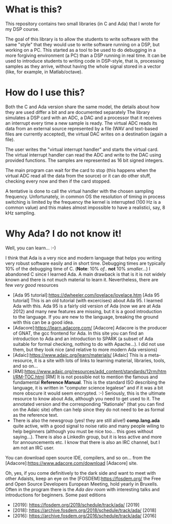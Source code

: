 # What is this?
This repository contains two small libraries (in C and Ada) that I wrote for my DSP course.  

The goal of this library is to allow the students to write software with the same "style" that they would use to write software running on a DSP, but working on a PC.  This started as a tool to be used to do debugging in a more forgiving environment (a PC) than a DSP running in real time.  It can be used to introduce students to writing code in DSP-style, that is, processing samples as they arrive, without having the whole signal stored in a vector (like, for example, in Matlab/octave).

# How do I use this?

Both the C and Ada version share the same model, the details about how they are used differ a bit and are documented separately  The library simulates a DSP card with an ADC, a DAC and a processor that it receives an interrupt every time a new sample is ready. The virtual ADC reads its data from an external source represented by a file (WAV and text-based files are currently accepted), the virtual DAC writes on a destination (again a file).

The user writes the "virtual interrupt handler" and starts the virtual card.  The virtual interrupt handler can read the ADC and write to the DAC using provided functions.  The samples are represented as 16 bit signed integers.

The main program can wait for the card to stop (this happens when the virtual ADC read all the data from the source) or it can do other stuff, checking every now and then if the card stopped.

A tentative is done to call the virtual handler with the chosen sampling frequency.  Unfortunately, in common OS the resolution of timing in process switching is limited by the frequency the kernel is interrupted (100 Hz is a common value) and this makes almost impossible to have a realistici, say, 8 kHz sampling.  

# Why Ada?  I do not know it!

Well, you can learn... :-) 

I think that Ada is a very nice and modern language that helps you writing very robust software easily and in short time. Debugging times are typically 10% of the debugging time of C. (**Note**: 10% *of..* **not** 10% *smaller...*) I abandoned C since I learned Ada. A main drawback is that is it is not widely known and there is not much material to learn it.  Nevertheless, there are few *very good* resources

* [Ada 95 tutorial]:https://dwheeler.com/lovelace/lovelace.htm [Ada 95 tutorial] 
This is an old tutorial (with excercises) about Ada 95.  I learned Ada with this.  Ada 95 is a fairly old version of Ada (now we are at Ada 2012) and many new features are missing, but it is a good introduction to the language.  If you are new to the language, breaking the ground with this can be a good idea.
* [Adacore]:https://learn.adacore.com/ [Adacore]
Adacore is the producer of GNAT, the gcc frontend for Ada. In this site you can find an introduction to Ada and an introduction to SPARK (a subset of Ada suitable for formal checking, nothing to do with Apache...).  I did not use them, but they look nice (and relative to more modern Ada versions)
* [Adaic]:https://www.adaic.org/learn/materials/ [Adaic] This is a meta-resource, it is a site with lots of links to learning material, libraries, tools, and so on...  
* [RM]:https://www.adaic.org/resources/add_content/standards/12rm/html/RM-TOC.html [RM] It is not possible not to mention the famous and fundamental **Reference Manual**. This is the standard ISO describing the language, it is written in "computer science legalese" and if it was a bit more obscure it would seem encrypted. :-)  Seriously, this is the ultimate resource to know about Ada, although you need to get used to it.  The annotated version and the corresponding "Rationale" (that you can find on the Adaic site) often can help since they do not need to be as formal as the reference text. 
* There is also the newsgroup (yes! they are still alive!) **comp.lang.ada** quite active, with a good signal to noise ratio and many people wiling to help beginners (although you must be nice too... this goes without saying...).  There is also a LinkedIn group, but it is less active and more for announcements etc. I know that there is also an IRC channel, but I am not an IRC user.

You can download open source IDE, compilers, and so on... from the [Adacore]:https://www.adacore.com/download [Adacore] site. 

Oh, yes, if you come definitively to the dark side and want to meet with other Adaists, keep an eye on the [FOSDEM]:https://fosdem.org/ the Free and Open Source Developers European Meeting, hold yearly in Bruxells.  Often in the program there is the *Ada dev room* with interesting talks and introductions for beginners.  Some past editions

* [2019]: https://fosdem.org/2019/schedule/track/ada/ [2019]
* [2018]: https://archive.fosdem.org/2018/schedule/track/ada/ [2018]
* [2016]: https://archive.fosdem.org/2016/schedule/track/ada/ [2016]

